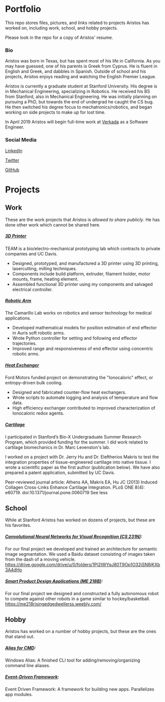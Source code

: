 # Portfolio
This repo stores files, pictures, and links related to projects Aristos has worked on, including work, school, and hobby projects.

Please look in the repo for a copy of Aristos' resume.

### Bio
Aristos was born in Texas, but has spent most of his life in California. As you may have guessed, one of his parents is Greek from Cyprus. He is fluent in English and Greek, and dabbles in Spanish. Outside of school and his projects, Aristos enjoys reading and watching the English Premier League.

Aristos is currently a graduate student at Stanford University. His degree is in Mechanical Engineering, specializing in Robotics. He received his BS from Stanford, also in Mechanical Engineering. He was initially planning on pursuing a PhD, but towards the end of undergrad he caught the CS bug. He then switched his degree focus to mechatronics/robotics, and began working on side projects to make up for lost time.

In April 2019 Aristos will begin full-time work at [Verkada](https://www.verkada.com/) as a Software Engineer.

### Social Media
[LinkedIn](https://www.linkedin.com/in/aristos-athens-3a2635102)

[Twitter](https://twitter.com/AristosAthens)

[GitHub](https://github.com/aristosathens)

# Projects

## Work
These are the work projects that Aristos is *allowed to share publicly*. He has done other work which cannot be shared here.

##### [3D Printer](https://github.com/aristosathens/Portfolio/tree/master/Work/3D%20Printer)
TEAM is a bio/electro-mechanical prototyping lab which contracts to private companies and UC Davis.
-	Designed, prototyped, and manufactured a 3D printer using 3D printing, lasercutting, milling techniques.
-	Components include build platform, extruder, filament holder, motor mounts, frame, heating element.
-	Assembled functional 3D printer using my components and salvaged electrical controller.

##### [Robotic Arm](https://github.com/aristosathens/Portfolio/tree/master/Work/Surgical%20Robotic%20Arm)
The Camarillo Lab works on robotics and sensor technology for medical applications.
-	Developed mathematical models for position estimation of end effector in Auris soft robotic arms.
-	Wrote Python controller for setting and following end effector trajectories.
-	Improved range and responsiveness of end effector using concentric robotic arms.

##### [Heat Exchanger](https://github.com/aristosathens/Portfolio/tree/master/Work/Heat%20Exchanger)
Ford Motors funded project on demonstrating the "Ionocaloric" effect, or entropy-driven bulk cooling.
-	Designed and fabricated counter-flow heat exchangers.
-	Wrote scripts to automate logging and analysis of temperature and flow data.
-	High efficiency exchanger contributed to improved characterization of Ionocaloric redox agents.

##### [Cartilage](https://github.com/aristosathens/Portfolio/tree/master/Work/Cartilage)
I participated in Stanford’s Bio-X Undergraduate Summer Research Program, which provided funding for the summer. I did work related to cartilage biomechanics in Dr. Marc Levenston's lab.

I worked on a project with Dr. Jerry Hu and Dr. Eleftherios Makris to test the integration properties of tissue-engineered cartilage into native tissue. I wrote a scientific paper as the first author (publication below). We have also prepared a patent application, submitted by UC Davis.

Peer-reviewed journal article: 
Athens AA, Makris EA, Hu JC (2013) Induced Collagen Cross-Links Enhance Cartilage Integration. PLoS ONE 8(4): e60719. doi:10.1371/journal.pone.0060719 See less


## School
While at Stanford Aristos has worked on dozens of projects, but these are his favorites.

##### [Convolutional Neural Networks for Visual Recognition (CS 231N)](https://github.com/aristosathens/Portfolio/tree/master/School/Convolutional%20Neural%20Networks%20for%20Image%20Segmentation):
For our final project we developed and trained an architecture for semantic image segmantation. We used a Baidu dataset consisting of images taken from the dash of a moving vehicle.
https://drive.google.com/drive/u/0/folders/1Pj2IWYqJ80T9Op1O32jSN8jKXb3A4dHo

##### [Smart Product Design Applications (ME 218B)](https://github.com/aristosathens/Portfolio/tree/master/School/Semi-Autonomous%20Robot):
For our final project we designed and constructed a fully autonomous robot to compete against other robots in a game similar to hockey/basketball.
https://me218risingedgedwellerss.weebly.com/

## Hobby
Aristos has worked on a number of hobby projects, but these are the ones that stand out.

##### [Alias for CMD](https://github.com/aristosathens/Windows_Alias):
Windows Alias: A finished CLI tool for adding/removing/organizing command line aliases.

##### [Event-Driven Framework](https://github.com/aristosathens/Event_Driven_Framework):
Event Driven Framework: A framework for building new apps. Parallelizes app modules. 


